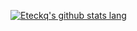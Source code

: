 [![Eteckq's github stats lang](https://github-readme-stats.vercel.app/api/top-langs/?username=Eteckq&exclude=java&layout=compact&title_color=ffb134&text_color=6fa5e6&icon_color=ffbf78&bg_color=1a1c30)](https://github.com/Eteckq/Eteckq)
